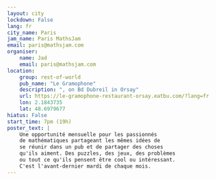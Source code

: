 ```yaml
---
layout: city                                           
lockdown: False
lang: fr
city_name: Paris                                                         
jam_name: Paris MathsJam
email: paris@mathsjam.com
organiser:
    name: Jad
    email: paris@mathsjam.com
location:
    group: rest-of-world
    pub_name: "Le Gramophone"
    description: ", on Bd Dubreil in Orsay"
    url: https://le-gramophone-restaurant-orsay.eatbu.com/?lang=fr
    lon: 2.1843735
    lat: 48.6979677
hiatus: False
start_time: 7pm (19h)
poster_text: |
    Une opportunité mensuelle pour les passionnés
    de mathématiques partageant les mêmes idées de
    se réunir dans un pub et de partager des choses
    qu'ils aiment. Des puzzles, des jeux, des problèmes
    ou tout ce qu'ils pensent être cool ou intéressant.
    C'est l'avant-dernier mardi de chaque mois.
---
```

